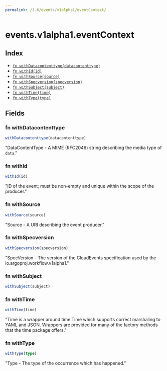 ```yaml
---
permalink: /3.6/events/v1alpha1/eventContext/
---
```


# events.v1alpha1.eventContext



## Index

* [`fn withDatacontenttype(datacontenttype)`](#fn-withdatacontenttype)
* [`fn withId(id)`](#fn-withid)
* [`fn withSource(source)`](#fn-withsource)
* [`fn withSpecversion(specversion)`](#fn-withspecversion)
* [`fn withSubject(subject)`](#fn-withsubject)
* [`fn withTime(time)`](#fn-withtime)
* [`fn withType(type)`](#fn-withtype)

## Fields

### fn withDatacontenttype

```ts
withDatacontenttype(datacontenttype)
```

"DataContentType - A MIME (RFC2046) string describing the media type of `data`."

### fn withId

```ts
withId(id)
```

"ID of the event; must be non-empty and unique within the scope of the producer."

### fn withSource

```ts
withSource(source)
```

"Source - A URI describing the event producer."

### fn withSpecversion

```ts
withSpecversion(specversion)
```

"SpecVersion - The version of the CloudEvents specification used by the io.argoproj.workflow.v1alpha1."

### fn withSubject

```ts
withSubject(subject)
```



### fn withTime

```ts
withTime(time)
```

"Time is a wrapper around time.Time which supports correct marshaling to YAML and JSON.  Wrappers are provided for many of the factory methods that the time package offers."

### fn withType

```ts
withType(type)
```

"Type - The type of the occurrence which has happened."